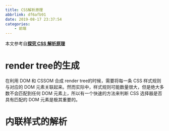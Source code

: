 ```yaml
---
title: CSS解析原理
abbrlink: df6afb91
date: 2019-08-17 23:37:54
categories:
    - 前端
---
```


本文参考自[**探究 CSS 解析原理**](https://juejin.im/entry/5a123c55f265da432240cc90)

# render tree的生成

在利用 DOM 和 CSSOM 合成 render tree的时候，需要将每一条 CSS 样式规则与对应的 DOM 元素关联起来。然而实际中，样式规则可能数量很大，但是绝大多数不会匹配到任何 DOM 元素上，所以有一个快速的方法来判断 CSS 选择器是否具有匹配的 DOM 元素是极其重要的。


# 内联样式的解析


